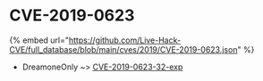 # CVE-2019-0623
{% embed url="https://github.com/Live-Hack-CVE/full_database/blob/main/cves/2019/CVE-2019-0623.json" %}

* DreamoneOnly ~> [CVE-2019-0623-32-exp](https://www.alice-snow.ru/2019/database/cve-2019-0623/cve-2019-0623-32-exp-dreamoneonly)
